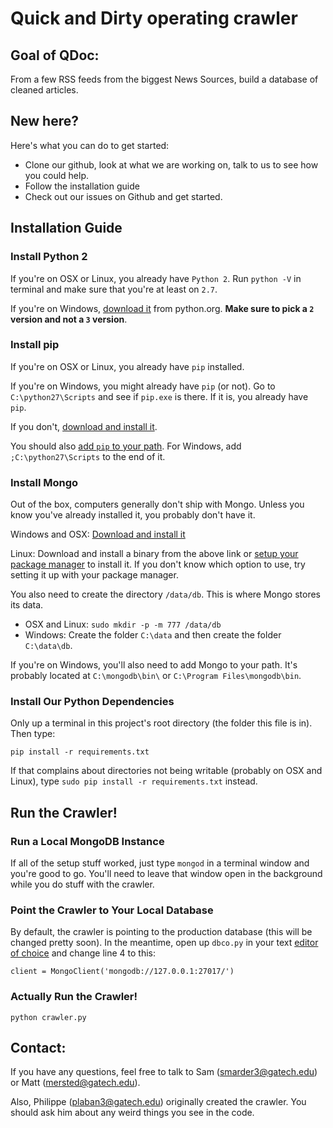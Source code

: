 # Quick and Dirty operating crawler

## Goal of QDoc:

From a few RSS feeds from the biggest News Sources, build a database of cleaned articles.


## New here?

Here's what you can do to get started:

* Clone our github, look at what we are working on, talk to us to see how you could help.
* Follow the installation guide
* Check out our issues on Github and get started.

## Installation Guide

### Install Python 2

If you're on OSX or Linux, you already have `Python 2`. Run `python -V` in terminal and make sure that you're at least on `2.7`.

If you're on Windows, [download it](https://www.python.org/downloads/) from python.org. **Make sure to pick a `2` version and not a `3` version**.

### Install pip

If you're on OSX or Linux, you already have `pip` installed.

If you're on Windows, you might already have `pip` (or not). Go to `C:\python27\Scripts` and see if `pip.exe` is there. If it is, you already have `pip`.

If you don't, [download and install it](https://pip.pypa.io/en/latest/installing/).

You should also [add `pip` to your path](https://java.com/en/download/help/path.xml). For Windows, add `;C:\python27\Scripts` to the end of it.

### Install Mongo

Out of the box, computers generally don't ship with Mongo. Unless you know you've already installed it, you probably don't have it.

Windows and OSX: [Download and install it](https://www.mongodb.org/downloads#production)

Linux: Download and install a binary from the above link or [setup your package manager](http://docs.mongodb.org/manual/tutorial/install-mongodb-on-ubuntu/) to install it. If you don't know which option to use, try setting it up with your package manager.

You also need to create the directory `/data/db`. This is where Mongo stores its data.

* OSX and Linux: `sudo mkdir -p -m 777 /data/db`
* Windows: Create the folder `C:\data` and then create the folder `C:\data\db`.

If you're on Windows, you'll also need to add Mongo to your path. It's probably located at `C:\mongodb\bin\` or `C:\Program Files\mongodb\bin`.

### Install Our Python Dependencies

Only up a terminal in this project's root directory (the folder this file is in). Then type:

    pip install -r requirements.txt

If that complains about directories not being writable (probably on OSX and Linux), type `sudo pip install -r requirements.txt` instead.

## Run the Crawler!

### Run a Local MongoDB Instance

If all of the setup stuff worked, just type `mongod` in a terminal window and you're good to go. You'll need to leave that window open in the background while you do stuff with the crawler.

### Point the Crawler to Your Local Database

By default, the crawler is pointing to the production database (this will be changed pretty soon). In the meantime, open up `dbco.py` in your text [editor of choice](https://atom.io/) and change line 4 to this:

    client = MongoClient('mongodb://127.0.0.1:27017/')


### Actually Run the Crawler!

    python crawler.py

## Contact:

If you have any questions, feel free to talk to Sam (smarder3@gatech.edu) or Matt (mersted@gatech.edu).

Also, Philippe (plaban3@gatech.edu) originally created the crawler. You should ask him about any weird things you see in the code. 

